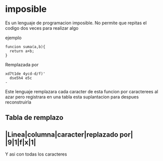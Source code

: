 # imposible

Es un lenguaje de programacion imposible. 
No permite que repitas el codigo dos veces para realizar algo

ejemplo 

```
funcion suma(a,b){
  return a+b; 
}
```

Remplazada por 

```
xd7t1de 4ycd-d/f)'
  dse5h4 e5c
-  
```
Este lenguaje remplazara cada caracter de esta funcion por caracterees al azar 
pero registrara en una tabla esta suplantacion para despues reconstruirla 

Tabla de remplazo 
----------
|Linea|columna|caracter|replazado por|
|9|1|f|x|1|
---------
Y asi con todas los caracteres
